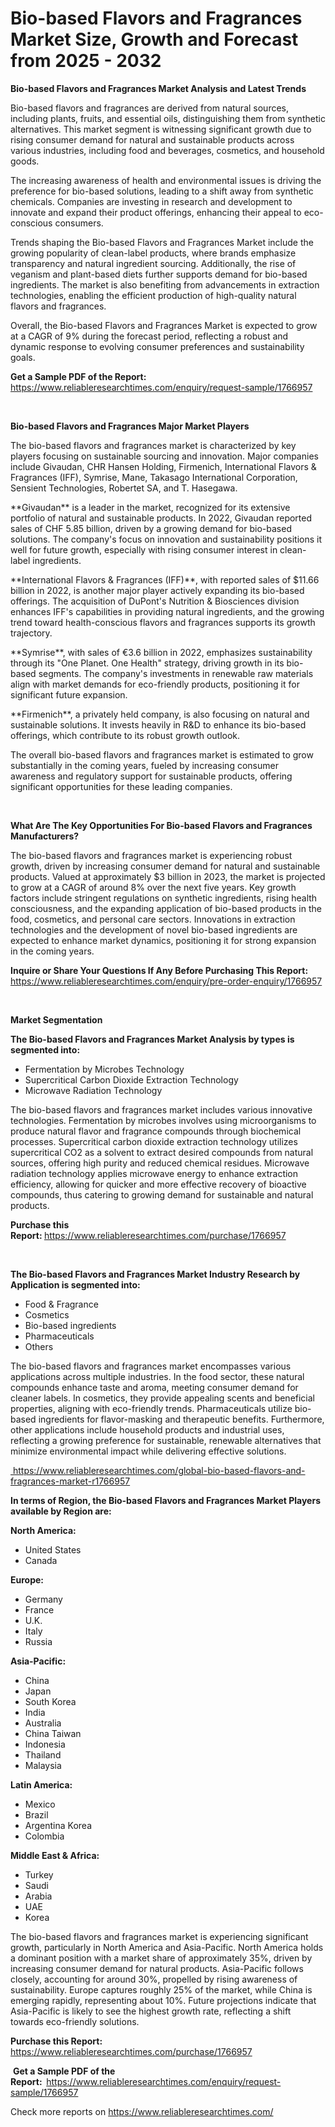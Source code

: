 <p><h1>Bio-based Flavors and Fragrances Market Size, Growth and Forecast from 2025 - 2032</h1></p><p><strong>Bio-based Flavors and Fragrances Market Analysis and Latest Trends</strong></p>
<p><p>Bio-based flavors and fragrances are derived from natural sources, including plants, fruits, and essential oils, distinguishing them from synthetic alternatives. This market segment is witnessing significant growth due to rising consumer demand for natural and sustainable products across various industries, including food and beverages, cosmetics, and household goods. </p><p>The increasing awareness of health and environmental issues is driving the preference for bio-based solutions, leading to a shift away from synthetic chemicals. Companies are investing in research and development to innovate and expand their product offerings, enhancing their appeal to eco-conscious consumers. </p><p>Trends shaping the Bio-based Flavors and Fragrances Market include the growing popularity of clean-label products, where brands emphasize transparency and natural ingredient sourcing. Additionally, the rise of veganism and plant-based diets further supports demand for bio-based ingredients. The market is also benefiting from advancements in extraction technologies, enabling the efficient production of high-quality natural flavors and fragrances.</p><p>Overall, the Bio-based Flavors and Fragrances Market is expected to grow at a CAGR of 9% during the forecast period, reflecting a robust and dynamic response to evolving consumer preferences and sustainability goals.</p></p>
<p><strong>Get a Sample PDF of the Report:&nbsp;</strong> <a href="https://www.reliableresearchtimes.com/enquiry/request-sample/1766957?utm_campaign=2304&utm_medium=2&utm_source=Github&utm_content=ia&utm_term=15022025&utm_id=bio-based-flavors-and-fragrances">https://www.reliableresearchtimes.com/enquiry/request-sample/1766957</a></p>
<p>&nbsp;</p>
<p><strong>Bio-based Flavors and Fragrances Major Market Players</strong></p>
<p><p>The bio-based flavors and fragrances market is characterized by key players focusing on sustainable sourcing and innovation. Major companies include Givaudan, CHR Hansen Holding, Firmenich, International Flavors & Fragrances (IFF), Symrise, Mane, Takasago International Corporation, Sensient Technologies, Robertet SA, and T. Hasegawa.</p><p>**Givaudan** is a leader in the market, recognized for its extensive portfolio of natural and sustainable products. In 2022, Givaudan reported sales of CHF 5.85 billion, driven by a growing demand for bio-based solutions. The company's focus on innovation and sustainability positions it well for future growth, especially with rising consumer interest in clean-label ingredients.</p><p>**International Flavors & Fragrances (IFF)**, with reported sales of $11.66 billion in 2022, is another major player actively expanding its bio-based offerings. The acquisition of DuPont's Nutrition & Biosciences division enhances IFF's capabilities in providing natural ingredients, and the growing trend toward health-conscious flavors and fragrances supports its growth trajectory.</p><p>**Symrise**, with sales of €3.6 billion in 2022, emphasizes sustainability through its "One Planet. One Health" strategy, driving growth in its bio-based segments. The company's investments in renewable raw materials align with market demands for eco-friendly products, positioning it for significant future expansion.</p><p>**Firmenich**, a privately held company, is also focusing on natural and sustainable solutions. It invests heavily in R&D to enhance its bio-based offerings, which contribute to its robust growth outlook.</p><p>The overall bio-based flavors and fragrances market is estimated to grow substantially in the coming years, fueled by increasing consumer awareness and regulatory support for sustainable products, offering significant opportunities for these leading companies.</p></p>
<p>&nbsp;</p>
<p><strong>What Are The Key Opportunities For Bio-based Flavors and Fragrances Manufacturers?</strong></p>
<p><p>The bio-based flavors and fragrances market is experiencing robust growth, driven by increasing consumer demand for natural and sustainable products. Valued at approximately $3 billion in 2023, the market is projected to grow at a CAGR of around 8% over the next five years. Key growth factors include stringent regulations on synthetic ingredients, rising health consciousness, and the expanding application of bio-based products in the food, cosmetics, and personal care sectors. Innovations in extraction technologies and the development of novel bio-based ingredients are expected to enhance market dynamics, positioning it for strong expansion in the coming years.</p></p>
<p><strong>Inquire or Share Your Questions If Any Before Purchasing This Report:</strong> <a href="https://www.reliableresearchtimes.com/enquiry/pre-order-enquiry/1766957?utm_campaign=2304&utm_medium=2&utm_source=Github&utm_content=ia&utm_term=15022025&utm_id=bio-based-flavors-and-fragrances">https://www.reliableresearchtimes.com/enquiry/pre-order-enquiry/1766957</a></p>
<p>&nbsp;</p>
<p><strong>Market Segmentation</strong></p>
<p><strong>The Bio-based Flavors and Fragrances Market Analysis by types is segmented into:</strong></p>
<p><ul><li>Fermentation by Microbes Technology</li><li>Supercritical Carbon Dioxide Extraction Technology</li><li>Microwave Radiation Technology</li></ul></p>
<p><p>The bio-based flavors and fragrances market includes various innovative technologies. Fermentation by microbes involves using microorganisms to produce natural flavor and fragrance compounds through biochemical processes. Supercritical carbon dioxide extraction technology utilizes supercritical CO2 as a solvent to extract desired compounds from natural sources, offering high purity and reduced chemical residues. Microwave radiation technology applies microwave energy to enhance extraction efficiency, allowing for quicker and more effective recovery of bioactive compounds, thus catering to growing demand for sustainable and natural products.</p></p>
<p><strong>Purchase this Report:&nbsp;</strong><a href="https://www.reliableresearchtimes.com/purchase/1766957?utm_campaign=2304&utm_medium=2&utm_source=Github&utm_content=ia&utm_term=15022025&utm_id=bio-based-flavors-and-fragrances">https://www.reliableresearchtimes.com/purchase/1766957</a></p>
<p>&nbsp;</p>
<p><strong>The Bio-based Flavors and Fragrances Market Industry Research by Application is segmented into:</strong></p>
<p><ul><li>Food & Fragrance</li><li>Cosmetics</li><li>Bio-based ingredients</li><li>Pharmaceuticals</li><li>Others</li></ul></p>
<p><p>The bio-based flavors and fragrances market encompasses various applications across multiple industries. In the food sector, these natural compounds enhance taste and aroma, meeting consumer demand for cleaner labels. In cosmetics, they provide appealing scents and beneficial properties, aligning with eco-friendly trends. Pharmaceuticals utilize bio-based ingredients for flavor-masking and therapeutic benefits. Furthermore, other applications include household products and industrial uses, reflecting a growing preference for sustainable, renewable alternatives that minimize environmental impact while delivering effective solutions.</p></p>
<p><a href="https://www.reliableresearchtimes.com/global-bio-based-flavors-and-fragrances-market-r1766957?utm_campaign=2304&utm_medium=2&utm_source=Github&utm_content=ia&utm_term=15022025&utm_id=bio-based-flavors-and-fragrances">&nbsp;https://www.reliableresearchtimes.com/global-bio-based-flavors-and-fragrances-market-r1766957</a></p>
<p><strong>In terms of Region, the Bio-based Flavors and Fragrances Market Players available by Region are:</strong></p>
<p>
    <p> <strong> North America: </strong>
        <ul>
            <li>United States</li>
            <li>Canada</li>
        </ul>
        </p> 
    <p> <strong> Europe: </strong>
        <ul>
            <li>Germany</li>
            <li>France</li>
            <li>U.K.</li>
            <li>Italy</li>
            <li>Russia</li>
        </ul>
        </p> 
    <p> <strong> Asia-Pacific: </strong>
        <ul>
            <li>China</li>
            <li>Japan</li>
            <li>South Korea</li>
            <li>India</li>
            <li>Australia</li>
            <li>China Taiwan</li>
            <li>Indonesia</li>
            <li>Thailand</li>
            <li>Malaysia</li>
        </ul>
        </p> 
    <p> <strong> Latin America: </strong>
        <ul>
            <li>Mexico</li>
            <li>Brazil</li>
            <li>Argentina Korea</li>
            <li>Colombia</li>
        </ul>
        </p> 
    <p> <strong> Middle East & Africa: </strong>
        <ul>
            <li>Turkey</li>
            <li>Saudi</li>
            <li>Arabia</li>
            <li>UAE</li>
            <li>Korea</li>
        </ul>
    </p>
    </p>
<p><p>The bio-based flavors and fragrances market is experiencing significant growth, particularly in North America and Asia-Pacific. North America holds a dominant position with a market share of approximately 35%, driven by increasing consumer demand for natural products. Asia-Pacific follows closely, accounting for around 30%, propelled by rising awareness of sustainability. Europe captures roughly 25% of the market, while China is emerging rapidly, representing about 10%. Future projections indicate that Asia-Pacific is likely to see the highest growth rate, reflecting a shift towards eco-friendly solutions.</p></p>
<p><strong>Purchase this Report: </strong><a href="https://www.reliableresearchtimes.com/purchase/1766957?utm_campaign=2304&utm_medium=2&utm_source=Github&utm_content=ia&utm_term=15022025&utm_id=bio-based-flavors-and-fragrances">https://www.reliableresearchtimes.com/purchase/1766957</a></p>
<p>&nbsp;<strong>Get a Sample PDF of the Report:&nbsp;&nbsp;</strong><a href="https://www.reliableresearchtimes.com/enquiry/request-sample/1766957?utm_campaign=2304&utm_medium=2&utm_source=Github&utm_content=ia&utm_term=15022025&utm_id=bio-based-flavors-and-fragrances">https://www.reliableresearchtimes.com/enquiry/request-sample/1766957</a></p>
<p><strong></strong></p>
<p>Check more reports on <a href="https://www.reliableresearchtimes.com/?utm_campaign=2304&utm_medium=2&utm_source=Github&utm_content=ia&utm_term=15022025&utm_id=bio-based-flavors-and-fragrances">https://www.reliableresearchtimes.com/</a></p>
